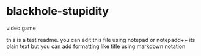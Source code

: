 # blackhole-stupidity
video game

this is a test readme. 
you can edit this file using notepad or notepadd++
its plain text but you can add formatting like title using markdown notation
